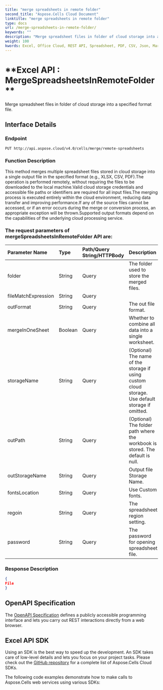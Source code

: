 ```yaml
---
title: "merge spreadsheets in remote folder"
second_title: "Aspose.Cells Cloud Document"
linktitle: "merge spreadsheets in remote folder"
type: docs
url: /merge-spreadsheets-in-remote-folder/
keywords: ""
description: "Merge spreadsheet files in folder of cloud storage into a specified format file. "
weight: 100
kwords: Excel, Office Cloud, REST API, Spreadsheet, PDF, CSV, Json, Markdown, Match all blank cells in an Excel worksheet
---
```


# **Excel API : MergeSpreadsheetsInRemoteFolder **

Merge spreadsheet files in folder of cloud storage into a specified format file. 

## **Interface Details**

### **Endpoint** 

```
PUT http://api.aspose.cloud/v4.0/cells/merge/remote-spreadsheets
```

### **Function Description**

This method merges multiple spreadsheet files stored in cloud storage into a single output file in the specified format (e.g., XLSX, CSV, PDF).The operation is performed remotely, without requiring the files to be downloaded to the local machine.Valid cloud storage credentials and accessible file paths or identifiers are required for all input files.The merging process is executed entirely within the cloud environment, reducing data transfer and improving performance.If any of the source files cannot be accessed, or if an error occurs during the merge or conversion process, an appropriate exception will be thrown.Supported output formats depend on the capabilities of the underlying cloud processing service.

### The request parameters of **mergeSpreadsheetsInRemoteFolder** API are: 

| Parameter Name | Type | Path/Query String/HTTPBody | Description | 
| :- | :- | :- |:- | 
|folder|String|Query|The folder used to store the merged files.|
|fileMatchExpression|String|Query||
|outFormat|String|Query|The out file format.|
|mergeInOneSheet|Boolean|Query|Whether to combine all data into a single worksheet.|
|storageName|String|Query|(Optional) The name of the storage if using custom cloud storage. Use default storage if omitted.|
|outPath|String|Query|(Optional) The folder path where the workbook is stored. The default is null.|
|outStorageName|String|Query|Output file Storage Name.|
|fontsLocation|String|Query|Use Custom fonts.|
|regoin|String|Query|The spreadsheet region setting.|
|password|String|Query|The password for opening spreadsheet file.|


### **Response Description**
```json
{
File
}
```

## OpenAPI Specification

The [OpenAPI Specification](https://reference.aspose.cloud/cells/#/DataProcessingController/MergeSpreadsheetsInRemoteFolder) defines a publicly accessible programming interface and lets you carry out REST interactions directly from a web browser.

## Excel API SDK 

Using an SDK is the best way to speed up the development. An SDK takes care of low-level details and lets you focus on your project tasks. Please check out the [GitHub repository](https://github.com/aspose-cells-cloud) for a complete list of Aspose.Cells Cloud SDKs.

The following code examples demonstrate how to make calls to Aspose.Cells web services using various SDKs:

